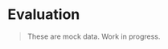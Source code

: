 <script setup>
import Chart from "../../../components/EvaluationChart.vue";

const data = [
  { version: "0.1.0", timestamp: "2023-05-01T00:00:00Z", score: 0.42, metadata: { note: "This is a test" } },
  { version: "0.1.1", timestamp: "2023-05-02T00:00:00Z", score: 0.66, metadata: { note: "This is a test" } },
  { version: "0.1.2", timestamp: "2023-05-03T00:00:00Z", score: 0.67, metadata: { note: "This is a test" } },
  { version: "0.1.3", timestamp: "2023-05-04T00:00:00Z", score: 0.69, metadata: { note: "This is a test" } },
  { version: "0.1.4", timestamp: "2023-05-05T00:00:00Z", score: 0.69, metadata: { note: "This is a test" } },
  { version: "0.1.5", timestamp: "2023-05-06T00:00:00Z", score: 0.69, metadata: { note: "This is a test" } },
  { version: "0.1.6", timestamp: "2023-05-07T00:00:00Z", score: 0.69, metadata: { note: "This is a test" } },
  { version: "0.1.7", timestamp: "2023-05-08T00:00:00Z", score: 0.69, metadata: { note: "This is a test" } },
  { version: "0.1.8", timestamp: "2023-05-09T00:00:00Z", score: 0.69, metadata: { note: "This is a test" } },
  { version: "0.1.9", timestamp: "2023-05-11T00:00:00Z", score: 0.89, metadata: { note: "This is a test" } },
]
</script>

# Evaluation

> These are mock data. Work in progress.

<Chart :items="data" />
